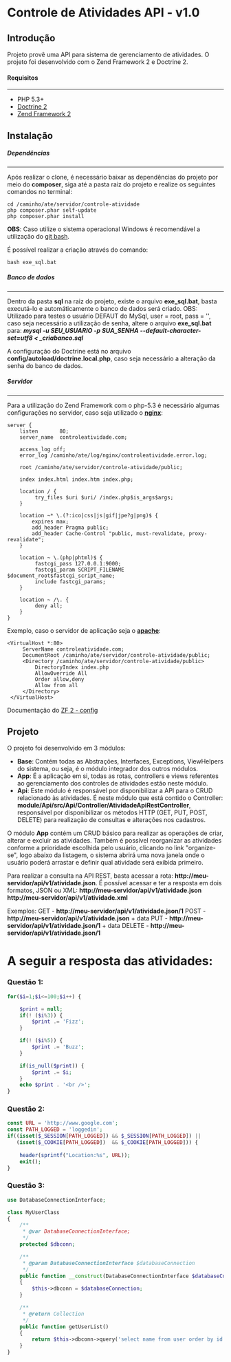 Controle de Atividades API - v1.0
=======================

Introdução
------------
Projeto provê uma API para sistema de gerenciamento de atividades. O projeto foi desenvolvido com o Zend Framework 2 e Doctrine 2.


#### Requisitos
------------
* PHP 5.3+
* [Doctrine 2](http://www.doctrine-project.org)
* [Zend Framework 2](https://github.com/zendframework/zf2)


Instalação
------------

##### Dependências
------------
Após realizar o clone, é necessário baixar as dependências do projeto por meio do **composer**, siga até a pasta raiz do projeto e realize os seguintes comandos no terminal: 
```console
cd /caminho/ate/servidor/controle-atividade
php composer.phar self-update
php composer.phar install
```

**OBS**: Caso utilize o sistema operacional Windows é recomendável a utilização do [git
bash](https://git-scm.com/downloads).

É possível realizar a criação através do comando:
```console
bash exe_sql.bat
```

##### Banco de dados
------------
Dentro da pasta **sql** na raiz do projeto, existe o arquivo **exe_sql.bat**, basta executá-lo e automáticamente o banco de dados será criado. OBS: Utilizado para testes o usuário DEFAUT do MySql, user = root, pass = '', caso seja necessário a utilização de senha, altere o arquivo **exe_sql.bat** para: ***mysql -u SEU_USUARIO  -p SUA_SENHA --default-character-set=utf8 < _criabanco.sql***

A configuração do Doctrine está no arquivo **config/autoload/doctrine.local.php**, caso seja necessário a alteração da senha do banco de dados.

##### Servidor
------------
Para a utilização do Zend Framework com o php-5.3 é necessário algumas configurações no servidor, caso seja utilizado o **[nginx](http://nginx.org/en/download.html)**:

```console
server {
    listen       80;
    server_name  controleatividade.com;

    access_log off;
    error_log /caminho/ate/log/nginx/controleatividade.error.log;

    root /caminho/ate/servidor/controle-atividade/public;

    index index.html index.htm index.php;

    location / {
         try_files $uri $uri/ /index.php$is_args$args;
    }

    location ~* \.(?:ico|css|js|gif|jpe?g|png)$ {
        expires max;
        add_header Pragma public;
        add_header Cache-Control "public, must-revalidate, proxy-revalidate";
    }

    location ~ \.(php|phtml)$ {
         fastcgi_pass 127.0.0.1:9000;
         fastcgi_param SCRIPT_FILENAME $document_root$fastcgi_script_name;
         include fastcgi_params;
    }
    
    location ~ /\. {
         deny all;
    }
}
```
Exemplo, caso o servidor de aplicação seja o **[apache](http://httpd.apache.org/download.cgi)**:
```console
<VirtualHost *:80>
     ServerName controleatividade.com;
     DocumentRoot /caminho/ate/servidor/controle-atividade/public;
     <Directory /caminho/ate/servidor/controle-atividade/public>
         DirectoryIndex index.php
         AllowOverride All
         Order allow,deny
         Allow from all
     </Directory>
 </VirtualHost>
```
Documentação do [ZF 2 - config](http://framework.zend.com/manual/current/en/user-guide/skeleton-application.html)



Projeto
------------
O projeto foi desenvolvido em 3 módulos:
* **Base**: Contém todas as Abstrações, Interfaces, Exceptions, ViewHelpers do sistema, ou seja, é o módulo integrador dos outros módulos.
* **App**: É a aplicação em si, todas as rotas, controllers e views referentes ao gerenciamento dos controles de atividades estão neste módulo.
* **Api**: Este módulo é responsável por disponibilizar a API para o CRUD relacionado às atividades. É neste módulo que está contido o Controller: **module/Api/src/Api/Controller/AtividadeApiRestController**, responsável por disponibilizar os métodos HTTP (GET, PUT, POST, DELETE) para realização de consultas e alterações nos cadastros.

O módulo **App** contém um CRUD básico para realizar as operações de criar, alterar e excluir as atividades. Também é possível reorganizar as atividades conforme a prioridade escolhida pelo usuário, clicando no link "organize-se", logo abaixo da listagem, o sistema abrirá uma nova janela onde o usuário poderá arrastar e definir qual atividade será exibida primeiro.

Para realizar a consulta na API REST, basta acessar a rota: **http://meu-servidor/api/v1/atividade.json**. É possível acessar e ter a resposta em dois formatos, JSON ou XML:
**http://meu-servidor/api/v1/atividade.json**
**http://meu-servidor/api/v1/atividade.xml**

Exemplos:
GET - **http://meu-servidor/api/v1/atividade.json/1**
POST - **http://meu-servidor/api/v1/atividade.json** + data
PUT - **http://meu-servidor/api/v1/atividade.json/1** + data
DELETE - **http://meu-servidor/api/v1/atividade.json/1**


A seguir a resposta das atividades:
====================

### Questão 1:
```php
for($i=1;$i<=100;$i++) {

    $print = null;
    if(! ($i%3)) {
        $print .= 'Fizz';
    }

    if(! ($i%5)) {
        $print .= 'Buzz';
    }

    if(is_null($print)) {
        $print .= $i;
    }
    echo $print . '<br />';
}
```

### Questão 2:
```php
const URL = 'http://www.google.com';
const PATH_LOGGED = 'loggedin';
if((isset($_SESSION[PATH_LOGGED]) && $_SESSION[PATH_LOGGED]) || 
   (isset($_COOKIE[PATH_LOGGED])  && $_COOKIE[PATH_LOGGED])) {
   
    header(sprintf("Location:%s", URL));
    exit();
}
```

### Questão 3:
```php
use DatabaseConnectionInterface;

class MyUserClass
{
    /**
     * @var DatabaseConnectionInterface;
     */
    protected $dbconn;

    /**
     * @param DatabaseConnectionInterface $databaseConnection
     */
    public function __construct(DatabaseConnectionInterface $databaseConnection)
    {
        $this->dbconn = $databaseConnection;
    }

    /**
     * @return Collection
     */
    public function getUserList()
    {
        return $this->dbconn->query('select name from user order by id asc');
    }
}
```
